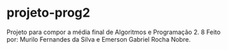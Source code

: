 # projeto-prog2
Projeto para compor a média final de Algoritmos e Programação 2. 8
Feito por: Murilo Fernandes da Silva e Emerson Gabriel Rocha Nobre.